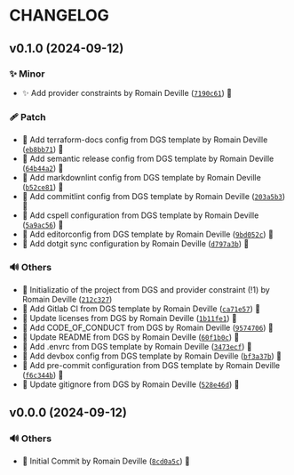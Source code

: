 <!-- markdownlint-disable-file -->
# CHANGELOG

## v0.1.0 (2024-09-12)

### ✨ Minor

  * ✨ Add provider constraints by Romain Deville ([`7190c61`](https://framagit.org/rdeville-public/terraform/module-github-user/-/commit/7190c61b52a43c5999e38e96e90f2c646617f6cd)) 🔏

### 🩹 Patch

  * 🔧 Add terraform-docs config from DGS template by Romain Deville ([`eb8bb71`](https://framagit.org/rdeville-public/terraform/module-github-user/-/commit/eb8bb7167c28ce61e2594d16ad50d28b2c32243c)) 🔏
  * 🔧 Add semantic release config from DGS template by Romain Deville ([`64b44a2`](https://framagit.org/rdeville-public/terraform/module-github-user/-/commit/64b44a2f79bbc6de4138ca594aaa9cf8a7ca9309)) 🔏
  * 🔧 Add markdownlint config from DGS template by Romain Deville ([`b52ce81`](https://framagit.org/rdeville-public/terraform/module-github-user/-/commit/b52ce81b149c693aa52d894db6ea31e1537b8abf)) 🔏
  * 🔧 Add commitlint config from DGS template by Romain Deville ([`203a5b3`](https://framagit.org/rdeville-public/terraform/module-github-user/-/commit/203a5b3e3ec90932bb3981fda355d8a370825cfa)) 🔏
  * 🔧 Add cspell configuration from DGS template by Romain Deville ([`5a9ac56`](https://framagit.org/rdeville-public/terraform/module-github-user/-/commit/5a9ac5640434a964c4fdf5b32a1ca36fce196879)) 🔏
  * 🔧 Add editorconfig from DGS template by Romain Deville ([`9bd052c`](https://framagit.org/rdeville-public/terraform/module-github-user/-/commit/9bd052cba3a766a33b4a0c030a6e7f4b7643f8f0)) 🔏
  * 🔧 Add dotgit sync configuration by Romain Deville ([`d797a3b`](https://framagit.org/rdeville-public/terraform/module-github-user/-/commit/d797a3b722d7beec12fa9d8d424fc60b92edad22)) 🔏

### 🔊 Others

  * 🎉 Initializatio of the project from DGS and provider constraint (!1) by Romain Deville ([`212c327`](https://framagit.org/rdeville-public/terraform/module-github-user/-/commit/212c327eda49fa5cffa6e1d3c1f44ae14f17b579))
  * 👷 Add Gitlab CI from DGS template by Romain Deville ([`ca71e57`](https://framagit.org/rdeville-public/terraform/module-github-user/-/commit/ca71e57ef59b9085ec76c32dfac584d30dfc3185)) 🔏
  * 📄 Update licenses from DGS by Romain Deville ([`1b11fe1`](https://framagit.org/rdeville-public/terraform/module-github-user/-/commit/1b11fe152146c8353fb7fbfc0f7974b9be0c8295)) 🔏
  * 📝 Add CODE_OF_CONDUCT from DGS by Romain Deville ([`9574706`](https://framagit.org/rdeville-public/terraform/module-github-user/-/commit/9574706d6d2fe6566a82a6149b7d3e482130e4a9)) 🔏
  * 📝 Update README from DGS by Romain Deville ([`60f1b0c`](https://framagit.org/rdeville-public/terraform/module-github-user/-/commit/60f1b0c6c0597ce499805cce305d9f0b0aefe7f1)) 🔏
  * 🔨 Add .envrc from DGS template by Romain Deville ([`3473ecf`](https://framagit.org/rdeville-public/terraform/module-github-user/-/commit/3473ecf75a23a6f42e17a0f54bb313b14d1cab1a)) 🔏
  * 🔨 Add devbox config from DGS template by Romain Deville ([`bf3a37b`](https://framagit.org/rdeville-public/terraform/module-github-user/-/commit/bf3a37bad3bc0bdefb8029759234826a5859b2dc)) 🔏
  * 🔨 Add pre-commit configuration from DGS template by Romain Deville ([`f6c344b`](https://framagit.org/rdeville-public/terraform/module-github-user/-/commit/f6c344b5cdda6784330a37e00a97bd93842e477d)) 🔏
  * 🙈 Update gitignore from DGS by Romain Deville ([`528e46d`](https://framagit.org/rdeville-public/terraform/module-github-user/-/commit/528e46d933b6ca6b4335ef5faaa301025a596275)) 🔏

## v0.0.0 (2024-09-12)

### 🔊 Others

  * 🎉 Initial Commit by Romain Deville ([`8cd0a5c`](https://framagit.org/rdeville-public/terraform/module-github-user/-/commit/8cd0a5c864aa7590358614747dfed275636829fc)) 🔏
